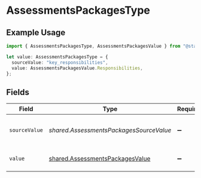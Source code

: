 # AssessmentsPackagesType

## Example Usage

```typescript
import { AssessmentsPackagesType, AssessmentsPackagesValue } from "@stackone/stackone-client-ts/sdk/models/shared";

let value: AssessmentsPackagesType = {
  sourceValue: "key_responsibilities",
  value: AssessmentsPackagesValue.Responsibilities,
};
```

## Fields

| Field                                                                                     | Type                                                                                      | Required                                                                                  | Description                                                                               | Example                                                                                   |
| ----------------------------------------------------------------------------------------- | ----------------------------------------------------------------------------------------- | ----------------------------------------------------------------------------------------- | ----------------------------------------------------------------------------------------- | ----------------------------------------------------------------------------------------- |
| `sourceValue`                                                                             | *shared.AssessmentsPackagesSourceValue*                                                   | :heavy_minus_sign:                                                                        | The source value of the description type.                                                 | key_responsibilities                                                                      |
| `value`                                                                                   | [shared.AssessmentsPackagesValue](../../../sdk/models/shared/assessmentspackagesvalue.md) | :heavy_minus_sign:                                                                        | The type of the description.                                                              | responsibilities                                                                          |